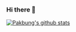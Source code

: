 ### Hi there 👋

<!--
**kndpakbung/kndpakbung** is a ✨ _special_ ✨ repository because its `README.md` (this file) appears on your GitHub profile.

Here are some ideas to get you started:

- 🔭 I’m currently working on ...
- 🌱 I’m currently learning ...
- 👯 I’m looking to collaborate on ...
- 🤔 I’m looking for help with ...
- 💬 Ask me about ...
- 📫 How to reach me: ...
- 😄 Pronouns: ...
- ⚡ Fun fact: ...
-->

[![Pakbung's github stats](https://github-readme-stats.vercel.app/api?username=kndpakbung)](https://github.com/kndpakbung/github-readme-stats)
